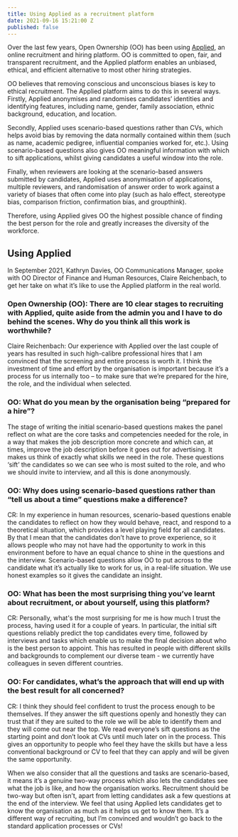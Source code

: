 ```yaml
---
title: Using Applied as a recruitment platform
date: 2021-09-16 15:21:00 Z
published: false
---
```


Over the last few years, Open Ownership (OO) has been using [Applied](https://www.beapplied.com/), an online recruitment and hiring platform. OO is committed to open, fair, and transparent recruitment, and the Applied platform enables an unbiased, ethical, and efficient alternative to most other hiring strategies.
 
OO believes that removing conscious and unconscious biases is key to ethical recruitment. The Applied platform aims to do this in several ways. Firstly, Applied anonymises and randomises candidates’ identities and identifying features, including name, gender, family association, ethnic background, education, and location.
 
Secondly, Applied uses scenario-based questions rather than CVs, which helps avoid bias by removing the data normally contained within them (such as name, academic pedigree, influential companies worked for, etc.). Using scenario-based questions also gives OO meaningful information with which to sift applications, whilst giving candidates a useful window into the role. 
 
Finally, when reviewers are looking at the scenario-based answers submitted by candidates, Applied uses anonymisation of applications, multiple reviewers, and randomisation of answer order to work against a variety of biases that often come into play (such as halo effect, stereotype bias, comparison friction, confirmation bias, and groupthink).
 
Therefore, using Applied gives OO the highest possible chance of finding the best person for the role and greatly increases the diversity of the workforce.

## Using Applied

In September 2021, Kathryn Davies, OO Communications Manager, spoke with OO Director of Finance and Human Resources, Claire Reichenbach,  to get her take on what it’s like to use the Applied platform in the real world.
 
### Open Ownership (OO): There are 10 clear stages to recruiting with Applied, quite aside from the admin you and I have to do behind the scenes. Why do you think all this work is worthwhile?

Claire Reichenbach: Our experience with Applied over the last couple of years has resulted in such high-calibre professional hires that I am convinced that the screening and entire process is worth it. I think the investment of time and effort by the organisation is important because it’s a process for us internally too – to make sure that we’re prepared for the hire, the role, and the individual when selected. 

### OO: What do you mean by the organisation being “prepared for a hire”?

The stage of writing the initial scenario-based questions makes the panel reflect on what are the core tasks and competencies needed for the role, in a way that makes  the job description more concrete and which can, at times,  improve the job description before it goes out for advertising. It makes us think of exactly what skills we need in the role. These questions ‘sift’ the candidates so we can see who is most suited to the role, and who we should invite to interview, and all this is done anonymously.

### OO: Why does using scenario-based questions rather than “tell us about a time” questions make a difference?

CR: In my experience in human resources, scenario-based questions enable the candidates to reflect on how they would behave, react, and respond to a theoretical situation, which provides a level playing field for all candidates. By that I mean that the candidates don’t have to prove experience, so it allows people who may not have had the opportunity to work in this environment before to have an equal chance to shine in the questions and the interview. 
Scenario-based questions allow OO  to put across to the candidate what it’s actually like to work for us, in a real-life situation. We use honest examples so it gives the candidate an insight.

### OO: What has been the most surprising thing you’ve learnt about recruitment, or about yourself, using this platform?

CR: Personally, what's the most surprising for me is how much I trust the process, having used it for a couple of years. In particular, the initial sift questions reliably predict the top candidates every time, followed by interviews and tasks which enable us to make the final decision about who is the best person to appoint. This has resulted in people with different skills and backgrounds to complement our diverse team - we currently have colleagues in seven different countries.

### OO: For candidates, what’s the approach that will end up with the best result for all concerned?

CR: I think they should feel confident to trust the process enough to be themselves. If they answer the sift questions openly and honestly they can trust that if they are suited to the role we will be able to identify them and they will come out near the top. We read everyone’s sift questions as the starting point and don’t look at CVs until much later on in the process. This gives an opportunity to people who feel they have the skills but have a less conventional background or CV to feel that they can apply and will be given the same opportunity.

When we also consider that all the questions and tasks are scenario-based, it means it’s a genuine two-way process which also lets the candidates see what the job is like, and how the organisation works. Recruitment should be two-way but often isn’t, apart from letting candidates ask a few questions at the end of the interview. We feel that using Applied  lets candidates get to know the organisation as much as it helps us get to know them. It’s a different way of recruiting, but I’m convinced and wouldn’t go back to the standard application processes or CVs!